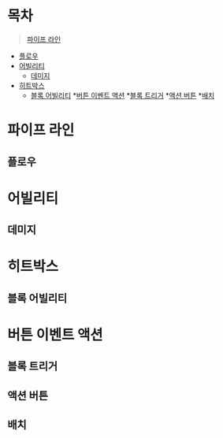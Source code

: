 ```
```
# 목차
> [파이프 라인](#)
  * [플로우](#)
* [어빌리티](#)
  * [데미지](#)
* [히트박스](#)
  * [블록 어빌리티](#)
*[버튼 이벤트 액션](#)
  *[블록 트리거](#)
  *[액션 버튼](#)
  *[배치](#)

# 파이프 라인
  ## 플로우
# 어빌리티
  ## 데미지
# 히트박스
  ## 블록 어빌리티
# 버튼 이벤트 액션
  ## 블록 트리거
  ## 액션 버튼
  ## 배치
